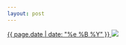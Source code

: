 ```yaml
---
layout: post
---
```


<p>
  <a href="/497">
    <time>{{ page.date | date: "%e %B %Y" }}</time>
    <img src="https://s3.amazonaws.com/life.aaronjgreenberg.com/497.jpg">
  </a>
  
</p>
